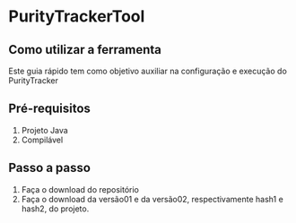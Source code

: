 # PurityTrackerTool

## Como utilizar a ferramenta

Este guia rápido tem como objetivo auxiliar na configuração e execução do PurityTracker

## Pré-requisitos
1. Projeto Java
2. Compilável

## Passo a passo
1. Faça o download do repositório
2. Faça o download da versão01 e da versão02, respectivamente hash1 e hash2, do projeto.
